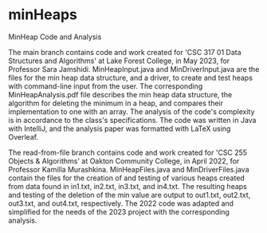 # minHeaps
MinHeap Code and Analysis

The main branch contains code and work created for 'CSC 317 01 Data Structures and Algorithms' at Lake Forest College, in May 2023, for Professor Sara Jamshidi. 
MinHeapInput.java and MinDriverInput.java are the files for the min heap data structure, and a driver, to create and test heaps with command-line input from the user. 
The corresponding MinHeapAnalysis.pdf file describes the min heap data structure, the algorithm for deleting the minimum in a heap, and compares their implementation to one with an array. 
The analysis of the code's complexity is in accordance to the class's specifications.
The code was written in Java with IntelliJ, and the analysis paper was formatted with LaTeX using Overleaf.

The read-from-file branch contains code and work created for 'CSC 255 Objects & Algorithms' at Oakton Community College, in April 2022, for Professor Kamilla Murashkina.
MinHeapFiles.java and MinDriverFiles.java contain the files for the creation of and testing of various heaps created from data found in in1.txt, in2.txt, in3.txt, and in4.txt.
The resulting heaps and testing of the deletion of the min value are output to out1.txt, out2.txt, out3.txt, and out4.txt, respectively.
The 2022 code was adapted and simplified for the needs of the 2023 project with the corresponding analysis.
